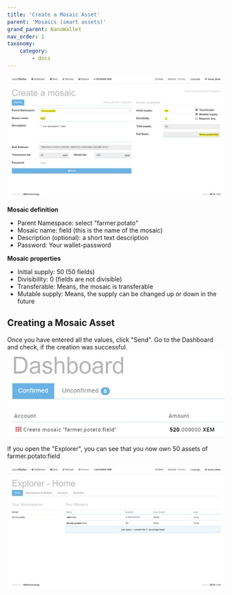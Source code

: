 ```yaml
---
title: 'Create a Mosaic Asset'
parent: 'Mosaics (smart assets)'
grand_parent: NanoWallet
nav_order: 1
taxonomy:
    category:
        - docs
---
```


![](Vx7prpZ.png)

**Mosaic definition**
- Parent Namespace: select "farmer.potato"
- Mosaic name: field (this is the name of the mosaic)
- Description (optional): a short text description 
- Password: Your wallet-password

**Mosaic properties**
- Initial supply: 50 (50 fields)
- Divisibility: 0 (fields are not divisible)
- Transferable: Means, the mosaic is transferable
- Mutable supply: Means, the supply can be changed up or down in the future

## Creating a Mosaic Asset

Once you have entered all the values, click "Send". Go to the Dashboard and check, if the creation was successful.
![](cty3uGG.png)

If you open the "Explorer", you can see that you now own 50 assets of farmer.potato:field

![](nRAcMZ2.png)
